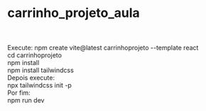 # carrinho_projeto_aula
<br>
<br>
Execute:
npm create vite@latest carrinhoprojeto --template react
<br>
cd carrinhoprojeto
<br>
npm install
<br>
npm install tailwindcss
<br>
Depois execute:
<br>
npx tailwindcss init -p
<br>
Por fim:
<br>
npm run dev
<br>
<br>
<br> 
